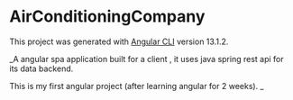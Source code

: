 # AirConditioningCompany

This project was generated with [Angular CLI](https://github.com/angular/angular-cli) version 13.1.2.

_A angular spa application built for a client , it uses java spring rest api for its data backend.

This is my first angular project (after learning angular for 2 weeks). _
